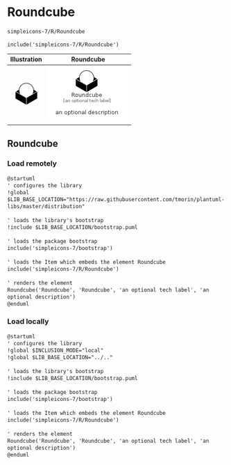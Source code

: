 # Roundcube


```text
simpleicons-7/R/Roundcube
```

```text
include('simpleicons-7/R/Roundcube')
```



| Illustration | Roundcube |
| :---: | :---: |
| ![illustration for Illustration](../../simpleicons-7/R/Roundcube.png) | ![illustration for Roundcube](../../simpleicons-7/R/Roundcube.Local.png) |




## Roundcube

### Load remotely
```plantuml
@startuml
' configures the library
!global $LIB_BASE_LOCATION="https://raw.githubusercontent.com/tmorin/plantuml-libs/master/distribution"

' loads the library's bootstrap
!include $LIB_BASE_LOCATION/bootstrap.puml

' loads the package bootstrap
include('simpleicons-7/bootstrap')

' loads the Item which embeds the element Roundcube
include('simpleicons-7/R/Roundcube')

' renders the element
Roundcube('Roundcube', 'Roundcube', 'an optional tech label', 'an optional description')
@enduml
```

### Load locally
```plantuml
@startuml
' configures the library
!global $INCLUSION_MODE="local"
!global $LIB_BASE_LOCATION="../.."

' loads the library's bootstrap
!include $LIB_BASE_LOCATION/bootstrap.puml

' loads the package bootstrap
include('simpleicons-7/bootstrap')

' loads the Item which embeds the element Roundcube
include('simpleicons-7/R/Roundcube')

' renders the element
Roundcube('Roundcube', 'Roundcube', 'an optional tech label', 'an optional description')
@enduml
```

